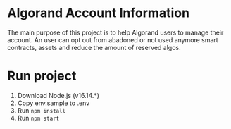 # Algorand Account Information
The main purpose of this project is to help Algorand users to manage their account. An user can opt out from abadoned or not used anymore smart contracts, assets and reduce the amount of reserved algos.

# Run project
1. Download Node.js (v16.14.*)
2. Copy env.sample to .env
3. Run ```npm install```
4. Run ```npm start```